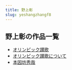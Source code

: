 ```yaml
---
title: 野上彰
slug: yeshangzhangf8
---
```


## 野上彰の作品一覧

- [オリンピック讃歌](orinpitsukuzang-acb)
- [オリンピック讃歌について](orinpitsukuzang-c96)
- [本因坊秀哉](benyinfangxiuza-3fb)
